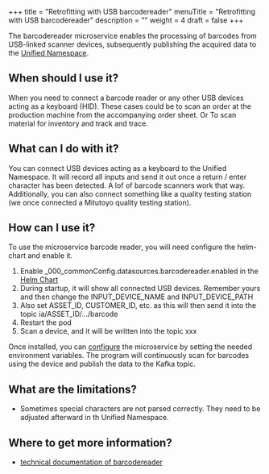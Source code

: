 +++
title = "Retrofitting with USB barcodereader"
menuTitle = "Retrofitting with USB barcodereader"
description = ""
weight = 4
draft = false
+++

The barcodereader microservice enables the processing of barcodes from USB-linked scanner devices, subsequently publishing the acquired 
data to the [Unified Namespace](https://learn.umh.app/lesson/introduction-into-it-ot-unified-namespace/).
## When should I use it?

When you need to connect a barcode reader or any other USB devices acting as a keyboard (HID). These cases could be to scan an order
at the production machine from the accompanying order sheet. Or To scan material for inventory and track and trace.

## What can I do with it?

You can connect USB devices acting as a keyboard to the Unified Namespace. It will record all inputs and send it out once
a return / enter character has been detected. A lof of barcode scanners work that way. Additionally, you can also connect
something like a quality testing station (we once connected a Mitutoyo quality testing station).

## How can I use it?

To use the microservice barcode reader, you will need configure the helm-chart and enable it.

  1. Enable _000_commonConfig.datasources.barcodereader.enabled in the [Helm Chart](https://umh.docs.umh.app/docs/architecture/helm-chart/#configuration-options)
  2. During startup, it will show all connected USB devices. Remember yours and then change the INPUT_DEVICE_NAME and INPUT_DEVICE_PATH
  3. Also set ASSET_ID, CUSTOMER_ID, etc. as this will then send it into the topic ia/ASSET_ID/.../barcode
  4. Restart the pod
  5. Scan a device, and it will be written into the topic xxx

Once installed, you can [configure](/docs/architecture/microservices/community/barcodereader/) the microservice by
setting the needed environment variables. The program will continuously scan for barcodes using the device and publish
the data to the Kafka topic.

## What are the limitations?

- Sometimes special characters are not parsed correctly. They need to be adjusted afterward in th Unified Namespace.

## Where to get more information?

- [technical documentation of barcodereader](/docs/architecture/microservices/community/barcodereader/) 
